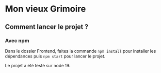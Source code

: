 # Mon vieux Grimoire


## Comment lancer le projet ? 

### Avec npm

Dans le dossier Frontend, faites la commande `npm install` pour installer les dépendances puis `npm start` pour lancer le projet.

Le projet a été testé sur node 19. 